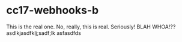 # cc17-webhooks-b
This is the real one.
No, really, this is real.
Seriously!
BLAH
WHOA!??
asdlkjasdfklj;sadf;lk
asfasdfds
